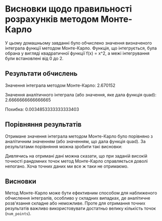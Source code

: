 # Висновки щодо правильності розрахунків методом Монте-Карло

У цьому домашньому завданні було обчислено значення визначеного інтеграла функції методом Монте-Карло. Функція, що інтегрується, була обрана у вигляді квадратичної функції f(x) = x^2, а межі інтегрування були встановлені від 0 до 2.

## Результати обчислень

Значення інтеграла методом Монте-Карло: 2.670152

Значення аналітичного інтеграла (або значення, яке дала функція quad): 2.6666666666666665

Похибка: 0.0034853333333333403

## Порівняння результатів

Отримане значення інтеграла методом Монте-Карло було порівняно з аналітичним значенням (або значенням, що дала функція quad). За результатами порівняння можна зробити такі висновки:

Дивлячись на отримані дані можна сказати, що при заданій високій точності рандомних точок метод Монте-Карло справляється доволі непогано. Хоча точних даних ми все ж таки не отримаємо.

## Висновки

Метод Монте-Карло може бути ефективним способом для наближеного обчислення інтегралів, особливо у складних випадках, де аналітичне розв'язання складне або неможливе. Проте для отримання точних результатів важливо використовувати достатньо велику кількість точок (`num_points`).
